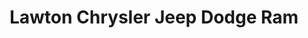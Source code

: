 ---
title: "Lawton Chrysler Jeep Dodge Ram"
url: /lawton/lawton-chrysler-jeep-dodge-ram/
shop: car
---